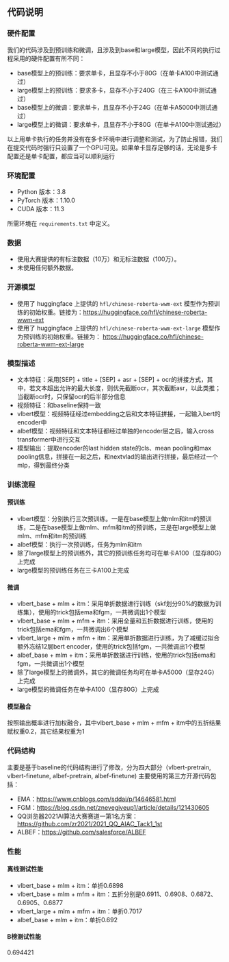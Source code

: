 ## 代码说明

### 硬件配置

我们的代码涉及到预训练和微调，且涉及到base和large模型，因此不同的执行过程采用的硬件配置有所不同：
* base模型上的预训练：要求单卡，且显存不小于80G（在单卡A100中测试通过）
* large模型上的预训练：要求多卡，显存不小于240G（在三卡A100中测试通过）
* base模型上的微调：要求单卡，且显存不小于24G（在单卡A5000中测试通过）
* large模型上的微调：要求单卡，且显存不小于80G（在单卡A100中测试通过）

以上用单卡执行的任务并没有在多卡环境中进行调整和测试，为了防止报错，我们在提交代码时强行只设置了一个GPU可见。如果单卡显存足够的话，无论是多卡配置还是单卡配置，都应当可以顺利运行

### 环境配置

* Python 版本：3.8
* PyTorch 版本：1.10.0
* CUDA 版本：11.3

所需环境在 `requirements.txt` 中定义。

### 数据

* 使用大赛提供的有标注数据（10万）和无标注数据（100万）。
* 未使用任何额外数据。

### 开源模型

* 使用了 huggingface 上提供的 `hfl/chinese-roberta-wwm-ext` 模型作为预训练的初始权重。链接为：https://huggingface.co/hfl/chinese-roberta-wwm-ext
* 使用了 huggingface 上提供的 `hfl/chinese-roberta-wwm-ext-large` 模型作为预训练的初始权重。链接为： https://huggingface.co/hfl/chinese-roberta-wwm-ext-large

### 模型描述

* 文本特征：采用[SEP] + title + [SEP] + asr + [SEP] +  ocr的拼接方式，其中，若文本超出允许的最大长度，则优先截断ocr，其次截断asr，以此类推；当截断ocr时，只保留ocr的后半部分信息
* 视频特征：和baseline保持一致
* vlbert模型：视频特征经过embedding之后和文本特征拼接，一起输入bert的encoder中
* albef模型：视频特征和文本特征都经过单独的encoder层之后，输入cross transformer中进行交互
* 模型输出：提取encoder的last hidden state的cls、mean pooling和max pooling信息，拼接在一起之后，和nextvlad的输出进行拼接，最后经过一个mlp，得到最终分类

### 训练流程

#### 预训练

* vlbert模型：分别执行三次预训练。一是在base模型上做mlm和itm的预训练，二是在base模型上做mlm、mfm和itm的预训练，三是在large模型上做mlm、mfm和itm的预训练
* albef模型：执行一次预训练，任务为mlm和itm
* 除了large模型上的预训练外，其它的预训练任务均可在单卡A100（显存80G）上完成
* large模型的预训练任务在三卡A100上完成

#### 微调

* vlbert_base + mlm + itm：采用单折数据进行训练（skf划分90%的数据为训练集），使用的trick包括ema和fgm，一共微调出1个模型
* vlbert_base + mlm + mfm + itm：采用全量和五折数据进行训练，使用的trick包括ema和fgm，一共微调出6个模型
* vlbert_large + mlm + mfm + itm：采用单折数据进行训练，为了减缓过拟合额外冻结12层bert encoder，使用的trick包括fgm，一共微调出1个模型
* albef_base + mlm + itm：采用单折数据进行训练，使用的trick包括ema和fgm，一共微调出1个模型
* 除了large模型上的微调外，其它的微调任务均可在单卡A5000（显存24G）上完成
* large模型的微调任务在单卡A100（显存80G）上完成

#### 模型融合

按照输出概率进行加权融合，其中vlbert_base + mlm + mfm + itm中的五折结果赋权重0.2，其它结果权重为1

### 代码结构

主要是基于baseline的代码结构进行了修改，分为四大部分（vlbert-pretrain, vlbert-finetune, albef-pretrain, albef-finetune)
主要使用的第三方开源代码包括：
* EMA：https://www.cnblogs.com/sddai/p/14646581.html
* FGM：https://blog.csdn.net/znevegiveup1/article/details/121430605
* QQ浏览器2021AI算法大赛赛道一第1名方案：https://github.com/zr2021/2021_QQ_AIAC_Tack1_1st
* ALBEF：https://github.com/salesforce/ALBEF

### 性能

#### 离线测试性能

* vlbert_base + mlm + itm：单折0.6898
* vlbert_base + mlm + mfm + itm：五折分别是0.6911、0.6908、0.6872、0.6905、0.6877
* vlbert_large + mlm + mfm + itm：单折0.7017
* albef_base + mlm + itm：单折0.692

#### B榜测试性能

0.694421